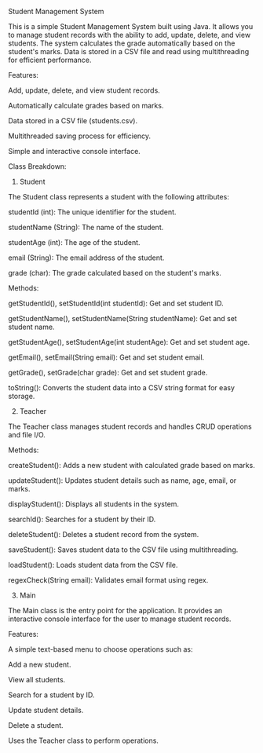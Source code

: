 Student Management System

This is a simple Student Management System built using Java. It allows you to manage student records with the ability to add, update, delete, and view students. The system calculates the grade automatically based on the student's marks. Data is stored in a CSV file and read using multithreading for efficient performance.

Features:

Add, update, delete, and view student records.

Automatically calculate grades based on marks.

Data stored in a CSV file (students.csv).

Multithreaded saving process for efficiency.

Simple and interactive console interface.

Class Breakdown:

1. Student

The Student class represents a student with the following attributes:

studentId (int): The unique identifier for the student.

studentName (String): The name of the student.

studentAge (int): The age of the student.

email (String): The email address of the student.

grade (char): The grade calculated based on the student's marks.

Methods:

getStudentId(), setStudentId(int studentId): Get and set student ID.

getStudentName(), setStudentName(String studentName): Get and set student name.

getStudentAge(), setStudentAge(int studentAge): Get and set student age.

getEmail(), setEmail(String email): Get and set student email.

getGrade(), setGrade(char grade): Get and set student grade.

toString(): Converts the student data into a CSV string format for easy storage.

2. Teacher

The Teacher class manages student records and handles CRUD operations and file I/O.

Methods:

createStudent(): Adds a new student with calculated grade based on marks.

updateStudent(): Updates student details such as name, age, email, or marks.

displayStudent(): Displays all students in the system.

searchId(): Searches for a student by their ID.

deleteStudent(): Deletes a student record from the system.

saveStudent(): Saves student data to the CSV file using multithreading.

loadStudent(): Loads student data from the CSV file.

regexCheck(String email): Validates email format using regex.

3. Main

The Main class is the entry point for the application. It provides an interactive console interface for the user to manage student records.

Features:

A simple text-based menu to choose operations such as:

Add a new student.

View all students.

Search for a student by ID.

Update student details.

Delete a student.

Uses the Teacher class to perform operations.

